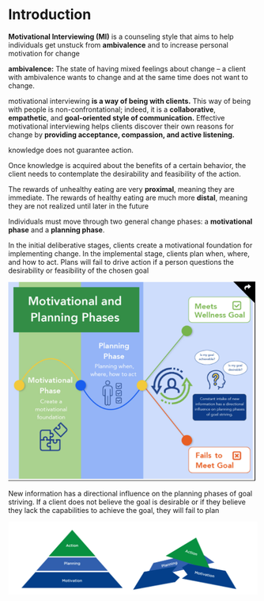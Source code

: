 # Introduction

**Motivational Interviewing \(MI\)** is a counseling style that aims to help individuals get unstuck from **ambivalence** and to increase personal motivation for change



**ambivalence:** The state of having mixed feelings about change – a client with ambivalence wants to change and at the same time does not want to change.

motivational interviewing **is a way of being with clients.** This way of being with people is non-confrontational; indeed, it is a **collaborative**, **empathetic**, and **goal-oriented style of communication.** Effective motivational interviewing helps clients discover their own reasons for change by **providing acceptance, compassion, and active listening.**

knowledge does not guarantee action.

Once knowledge is acquired about the benefits of a certain behavior, the client needs to contemplate the desirability and feasibility of the action.

 The rewards of unhealthy eating are very **proximal**, meaning they are immediate. The rewards of healthy eating are much more **distal**, meaning they are not realized until later in the future



Individuals must move through two general change phases: a **motivational phase** and a **planning phase**. 

In the initial deliberative stages, clients create a motivational foundation for implementing change. In the implemental stage, clients plan when, where, and how to act. Plans will fail to drive action if a person questions the desirability or feasibility of the chosen goal



![](../.gitbook/assets/screen-shot-2021-02-05-at-3.54.52-pm.png)



New information has a directional influence on the planning phases of goal striving. If a client does not believe the goal is desirable or if they believe they lack the capabilities to achieve the goal, they will fail to plan

![](../.gitbook/assets/screen-shot-2021-02-05-at-3.55.46-pm.png)




